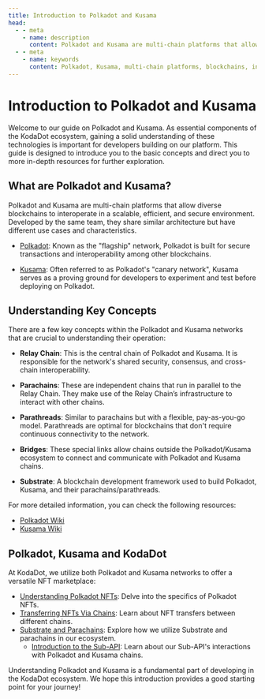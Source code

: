 ```yaml
---
title: Introduction to Polkadot and Kusama
head:
  - - meta
    - name: description
      content: Polkadot and Kusama are multi-chain platforms that allow diverse blockchains to interoperate in a scalable, efficient, and secure environment. Learn about the key concepts within the Polkadot and Kusama networks, including the Relay Chain, Parachains, Parathreads, Bridges, and Substrate. Discover how KodaDot utilizes both Polkadot and Kusama networks to offer a versatile NFT marketplace. Explore the specifics of Polkadot NFTs, NFT transfers between different chains, and how KodaDot utilizes Substrate and parachains in its ecosystem. This introduction provides a good starting point for developers building on the KodaDot platform.
  - - meta
    - name: keywords
      content: Polkadot, Kusama, multi-chain platforms, blockchains, interoperability, Relay Chain, Parachains, Parathreads, Bridges, Substrate, NFT marketplace, Polkadot NFTs, NFT transfers, KodaDot ecosystem, blockchain development, scalability, efficiency, security, versatile, Sub-API, interactions, resources, developers, journey
---
```


# Introduction to Polkadot and Kusama

Welcome to our guide on Polkadot and Kusama. As essential components of the KodaDot ecosystem, gaining a solid understanding of these technologies is important for developers building on our platform. This guide is designed to introduce you to the basic concepts and direct you to more in-depth resources for further exploration.

## What are Polkadot and Kusama?

Polkadot and Kusama are multi-chain platforms that allow diverse blockchains to interoperate in a scalable, efficient, and secure environment. Developed by the same team, they share similar architecture but have different use cases and characteristics.

- [Polkadot](https://polkadot.network/): Known as the "flagship" network, Polkadot is built for secure transactions and interoperability among other blockchains.

- [Kusama](https://kusama.network/): Often referred to as Polkadot's "canary network", Kusama serves as a proving ground for developers to experiment and test before deploying on Polkadot.

## Understanding Key Concepts

There are a few key concepts within the Polkadot and Kusama networks that are crucial to understanding their operation:

- **Relay Chain**: This is the central chain of Polkadot and Kusama. It is responsible for the network's shared security, consensus, and cross-chain interoperability.

- **Parachains**: These are independent chains that run in parallel to the Relay Chain. They make use of the Relay Chain’s infrastructure to interact with other chains.

- **Parathreads**: Similar to parachains but with a flexible, pay-as-you-go model. Parathreads are optimal for blockchains that don't require continuous connectivity to the network.

- **Bridges**: These special links allow chains outside the Polkadot/Kusama ecosystem to connect and communicate with Polkadot and Kusama chains.

- **Substrate**: A blockchain development framework used to build Polkadot, Kusama, and their parachains/parathreads.

For more detailed information, you can check the following resources:

- [Polkadot Wiki](https://wiki.polkadot.network/)
- [Kusama Wiki](https://guide.kusama.network/docs/en/kusama-index)

## Polkadot, Kusama and KodaDot

At KodaDot, we utilize both Polkadot and Kusama networks to offer a versatile NFT marketplace:

- [Understanding Polkadot NFTs](/core-concepts/polkadot/polkadot-nfts.md): Delve into the specifics of Polkadot NFTs.
- [Transferring NFTs Via Chains](/core-concepts/polkadot/transfering-nfts-via-chains.md): Learn about NFT transfers between different chains.
- [Substrate and Parachains](/core-concepts/polkadot/parachains/substrate-parachains.md): Explore how we utilize Substrate and parachains in our ecosystem.
    - [Introduction to the Sub-API](/core-concepts/polkadot/parachains/kodadot-substrate-api.md): Learn about our Sub-API's interactions with Polkadot and Kusama chains.

Understanding Polkadot and Kusama is a fundamental part of developing in the KodaDot ecosystem. We hope this introduction provides a good starting point for your journey!
